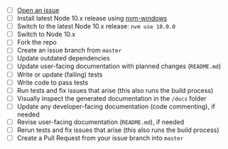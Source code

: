 - [ ] [Open an issue][1]
- [ ] Install latest Node 10.x release using [nvm-windows][2]
- [ ] Switch to the latest Node 10.x release: `nvm use 10.0.0`
- [ ] Switch to Node 10.x
- [ ] Fork the repo
- [ ] Create an issue branch from `master`
- [ ] Update outdated dependencies
- [ ] Update user-facing documentation with planned changes (`README.md`)
- [ ] Write or update (failing) tests
- [ ] Write code to pass tests
- [ ] Run tests and fix issues that arise (this also runs the build process)
- [ ] Visually inspect the generated documentation in the `/docs` folder
- [ ] Update any developer-facing documentation (code commenting), if needed
- [ ] Revise user-facing documentation (`README.md`), if needed
- [ ] Rerun tests and fix issues that arise (this also runs the build process)
- [ ] Create a Pull Request from your issue branch into `master`

[1]: https://github.com/dwhieb/jschemer/issues
[2]: https://github.com/coreybutler/nvm-windows
